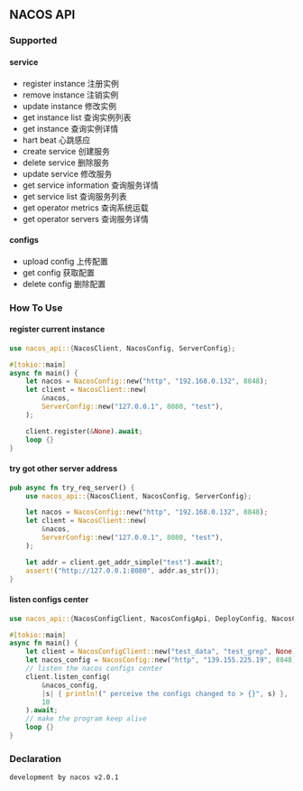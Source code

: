 ## NACOS API

### Supported

#### service

- register instance 注册实例
- remove instance 注销实例
- update instance 修改实例
- get instance list 查询实例列表
- get instance 查询实例详情
- hart beat 心跳感应
- create service 创建服务
- delete service 删除服务
- update service 修改服务
- get service information 查询服务详情
- get service list 查询服务列表
- get operator metrics 查询系统运载
- get operator servers 查询服务详情

#### configs

- upload config 上传配置
- get config 获取配置
- delete config 删除配置

### How To Use

#### register current instance

```rust
use nacos_api::{NacosClient, NacosConfig, ServerConfig};

#[tokio::main]
async fn main() {
    let nacos = NacosConfig::new("http", "192.168.0.132", 8848);
    let client = NacosClient::new(
        &nacos,
        ServerConfig::new("127.0.0.1", 8080, "test"),
    );

    client.register(&None).await;
    loop {}
}
```

#### try got other server address

```rust
pub async fn try_req_server() {
    use nacos_api::{NacosClient, NacosConfig, ServerConfig};

    let nacos = NacosConfig::new("http", "192.168.0.132", 8848);
    let client = NacosClient::new(
        &nacos,
        ServerConfig::new("127.0.0.1", 8080, "test"),
    );

    let addr = client.get_addr_simple("test").await?;
    assert!("http://127.0.0.1:8080", addr.as_str());
}
```

#### listen configs center

```rust
use nacos_api::{NacosConfigClient, NacosConfigApi, DeployConfig, NacosConfig};

#[tokio::main]
async fn main() {
    let client = NacosConfigClient::new("test_data", "test_grep", None);
    let nacos_config = NacosConfig::new("http", "139.155.225.19", 8848);
    // listen the nacos configs center
    client.listen_config(
        &nacos_config,
        |s| { println!(" perceive the configs changed to > {}", s) },
        10
    ).await;
    // make the program keep alive
    loop {}
}
```

### Declaration

    development by nacos v2.0.1